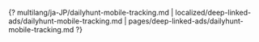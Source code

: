 {? multilang/ja-JP/dailyhunt-mobile-tracking.md | localized/deep-linked-ads/dailyhunt-mobile-tracking.md | pages/deep-linked-ads/dailyhunt-mobile-tracking.md ?}
